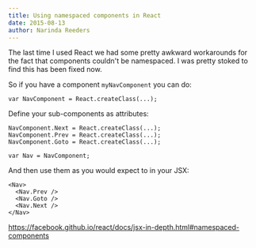 ```yaml
---
title: Using namespaced components in React
date: 2015-08-13
author: Narinda Reeders
---
```


The last time I used React we had some pretty awkward workarounds for the fact that components couldn't be namespaced. I was pretty stoked to find this has been fixed now.

So if you have a component `myNavComponent` you can do:
```
var NavComponent = React.createClass(...);
```

Define your sub-components as attributes:
```
NavComponent.Next = React.createClass(...);
NavComponent.Prev = React.createClass(...);
NavComponent.Goto = React.createClass(...);
```
```
var Nav = NavComponent;
```

And then use them as you would expect to in your JSX:
```
<Nav>
  <Nav.Prev />
  <Nav.Goto />
  <Nav.Next />
</Nav>
```

https://facebook.github.io/react/docs/jsx-in-depth.html#namespaced-components